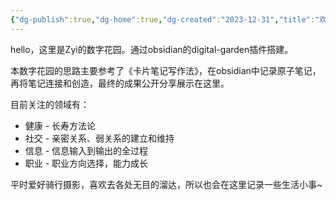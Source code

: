 ```yaml
---
{"dg-publish":true,"dg-home":true,"dg-created":"2023-12-31","title":"欢迎来到数字花园~","dg-path":"欢迎来到数字花园.md","permalink":"/欢迎来到数字花园/","tags":["gardenEntry"],"dgPassFrontmatter":true,"noteIcon":"1","created":"2023-12-30T20:48:30.046+08:00","updated":"2023-12-31T08:27:07.992+08:00"}
---
```



hello，这里是Zyi的数字花园。通过obsidian的digital-garden插件搭建。

本数字花园的思路主要参考了《卡片笔记写作法》，在obsidian中记录原子笔记，再将笔记连接和创造，最终的成果公开分享展示在这里。

目前关注的领域有：
* 健康 - 长寿方法论
* 社交 - 亲密关系、弱关系的建立和维持
* 信息 - 信息输入到输出的全过程
* 职业 - 职业方向选择，能力成长


平时爱好骑行摄影，喜欢去各处无目的溜达，所以也会在这里记录一些生活小事~



